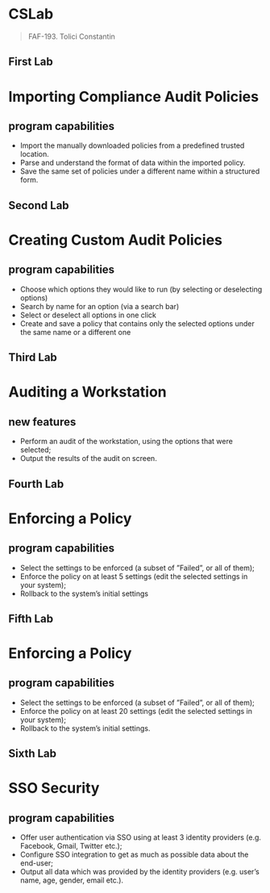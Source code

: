 CSLab
=====
>FAF-193. Tolici Constantin

First Lab
---------
# Importing Compliance Audit Policies #
## program capabilities ##
* Import the manually downloaded policies from a predefined trusted location.
* Parse and understand the format of data within the imported policy.
* Save the same set of policies under a different name within a structured form.

Second Lab
----------
# Creating Custom Audit Policies #
## program capabilities ##
* Choose which options they would like to run (by selecting or deselecting options)
* Search by name for an option (via a search bar)
* Select or deselect all options in one click
* Create and save a policy that contains only the selected options under the same name or
a different one

Third Lab
----------
# Auditing a Workstation #
## new features ##
* Perform an audit of the workstation, using the options that were selected;
* Output the results of the audit on screen.

Fourth Lab
----------
# Enforcing a Policy #
## program capabilities ##
* Select the settings to be enforced (a subset of ”Failed”, or all of them);
* Enforce the policy on at least 5 settings (edit the selected settings in your system);
* Rollback to the system’s initial settings

Fifth Lab
----------
# Enforcing a Policy #
## program capabilities ##
* Select the settings to be enforced (a subset of ”Failed”, or all of them);
* Enforce the policy on at least 20 settings (edit the selected settings in your system);
* Rollback to the system’s initial settings.

Sixth Lab
----------
# SSO Security #
## program capabilities ##
* Offer user authentication via SSO using at least 3 identity providers (e.g. Facebook,
Gmail, Twitter etc.);
* Configure SSO integration to get as much as possible data about the end-user;
* Output all data which was provided by the identity providers (e.g. user’s name, age,
gender, email etc.).
